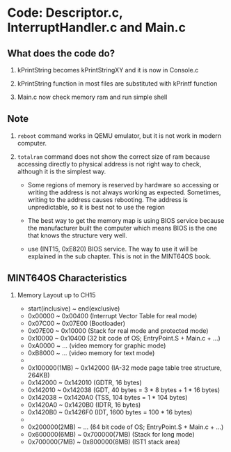 # Code: Descriptor.c, InterruptHandler.c and Main.c

## What does the code do?

1. kPrintString becomes kPrintStringXY and it is now in Console.c

2. kPrintString function in most files are substituted with kPrintf function 

3. Main.c now check memory ram and run simple shell

## Note

1. `reboot` command works in QEMU emulator, but it is not work in modern 
computer.

2. `totalram` command does not show the correct size of ram because accessing
directly to physical address is not right way to check, although it is the
simplest way.

    * Some regions of memory is reserved by hardware so accessing or writing
    the address is not always working as expected. Sometimes, writing to the
    address causes rebooting. The address is unpredictable, so it is best not
    to use the region

    * The best way to get the memory map is using BIOS service because the
    manufacturer built the computer which means BIOS is the one that knows the
    structure very well.

    * use (INT15, 0xE820) BIOS service. The way to use it will be explained in the
    sub chapter. This is not in the MINT64OS book.


## MINT64OS Characteristics

1. Memory Layout up to CH15

    * start(inclusive) ~ end(exclusive)
    * 0x00000  ~ 0x00400  (Interrupt Vector Table for real mode)
    * 0x07C00  ~ 0x07E00  (Bootloader)
    * 0x07E00  ~ 0x10000  (Stack for real mode and protected mode)
    * 0x10000  ~ 0x10400  (32 bit code of OS; EntryPoint.S + Main.c + ...)
    * 0xA0000  ~ ...      (video memory for graphic mode)
    * 0xB8000  ~ ...      (video memory for text mode)
    *
    * 0x100000(1MB) ~ 0x142000 (IA-32 mode page table tree structure, 264KB)
    * 0x142000      ~ 0x142010 (GDTR, 16 bytes)
    * 0x142010      ~ 0x142038 (GDT, 40 bytes = 3 * 8 bytes + 1 * 16 bytes)
    * 0x142038      ~ 0x1420A0 (TSS, 104 bytes = 1 * 104 bytes)
    * 0x1420A0      ~ 0x1420B0 (IDTR, 16 bytes)
    * 0x1420B0      ~ 0x1426F0 (IDT, 1600 bytes = 100 * 16 bytes)
    *
    * 0x200000(2MB) ~ ... (64 bit code of OS; EntryPoint.S + Main.c + ...)
    * 0x600000(6MB) ~ 0x700000(7MB) (Stack for long mode)
    * 0x700000(7MB) ~ 0x800000(8MB) (IST1 stack area)